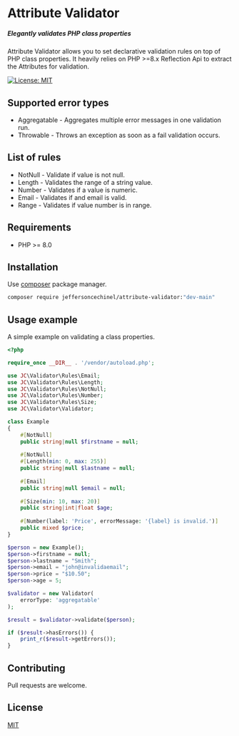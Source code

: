 # Attribute Validator
##### Elegantly validates PHP class properties
Attribute Validator allows you to set declarative validation rules on top of PHP class properties.
It heavily relies on PHP >=8.x Reflection Api to extract the Attributes for validation.

[![License: MIT](https://img.shields.io/badge/License-MIT-brightgreen.svg)](https://opensource.org/licenses/MIT)

Supported error types
---
- Aggregatable - Aggregates multiple error messages in one validation run.
- Throwable - Throws an exception as soon as a fail validation occurs. 

List of rules
----

- NotNull - Validate if value is not null.
- Length - Validates the range of a string value.
- Number - Validates if a value is numeric.
- Email - Validates if and email is valid.
- Range - Validates if value number is in range.

Requirements
----
- PHP >= 8.0

Installation
----

Use [composer](https://getcomposer.org/download/) package manager.

```bash
composer require jeffersoncechinel/attribute-validator:"dev-main"
```

Usage example
----

A simple example on validating a class properties.

```php
<?php

require_once __DIR__ . '/vendor/autoload.php';

use JC\Validator\Rules\Email;
use JC\Validator\Rules\Length;
use JC\Validator\Rules\NotNull;
use JC\Validator\Rules\Number;
use JC\Validator\Rules\Size;
use JC\Validator\Validator;

class Example
{
    #[NotNull]
    public string|null $firstname = null;
    
    #[NotNull]
    #[Length(min: 0, max: 255)]
    public string|null $lastname = null;
    
    #[Email]
    public string|null $email = null;
    
    #[Size(min: 10, max: 20)]
    public string|int|float $age;
    
    #[Number(label: 'Price', errorMessage: '{label} is invalid.')]
    public mixed $price;
}

$person = new Example();
$person->firstname = null;
$person->lastname = "Smith";
$person->email = "john@invalidaemail";
$person->price = "$10.50";
$person->age = 5;

$validator = new Validator(
    errorType: 'aggregatable'
);

$result = $validator->validate($person);

if ($result->hasErrors()) {
    print_r($result->getErrors());
}


```

Contributing
----
Pull requests are welcome.

License
----
[MIT](LICENSE)
